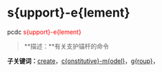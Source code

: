 # s{upport}-e{lement}
pcdc <span style='color: red;'>s{upport}-e{lement}</span>
> **描述：**有关支护锚杆的命令

**子关键词：**[create](s{upport}-e{lement}/create/)，[c{onstitutive}-m{odel}](s{upport}-e{lement}/c{onstitutive}-m{odel}/)，[g{roup}](s{upport}-e{lement}/g{roup}/)，
